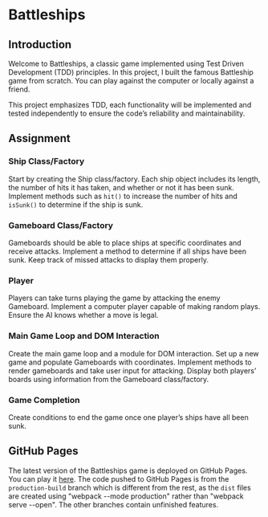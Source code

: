 # Battleships

## Introduction

Welcome to Battleships, a classic game implemented using Test Driven Development (TDD) principles. In this project, I built the famous Battleship game from scratch. You can play against the computer or locally against a friend.

This project emphasizes TDD, each functionality will be implemented and tested independently to ensure the code’s reliability and maintainability.

## Assignment

### Ship Class/Factory

Start by creating the Ship class/factory. Each ship object includes its length, the number of hits it has taken, and whether or not it has been sunk. Implement methods such as `hit()` to increase the number of hits and `isSunk()` to determine if the ship is sunk.

### Gameboard Class/Factory

Gameboards should be able to place ships at specific coordinates and receive attacks. Implement a method to determine if all ships have been sunk. Keep track of missed attacks to display them properly.

### Player

Players can take turns playing the game by attacking the enemy Gameboard. Implement a computer player capable of making random plays. Ensure the AI knows whether a move is legal.

### Main Game Loop and DOM Interaction

Create the main game loop and a module for DOM interaction. Set up a new game and populate Gameboards with coordinates. Implement methods to render gameboards and take user input for attacking. Display both players’ boards using information from the Gameboard class/factory.

### Game Completion

Create conditions to end the game once one player’s ships have all been sunk.

## GitHub Pages

The latest version of the Battleships game is deployed on GitHub Pages. You can play it [here](https://kiffoh.github.io/battleships/). The code pushed to GitHub Pages is from the `production-build` branch which is different from the rest, as the `dist` files are created using "webpack --mode production" rather than "webpack serve --open". The other branches contain unfinished features.

